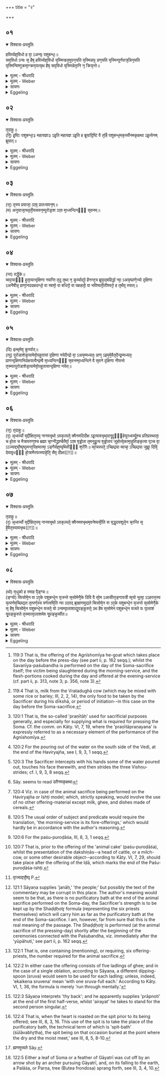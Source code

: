 +++
title = "२"

+++


## ०१


<details open><summary>विश्वास-प्रस्तुतिः</summary>

हविर्य्यज्ञ᳘विधो ह वा᳘ ऽअन्यः᳘ पशुबन्धः᳘॥  
सव᳘विधो ऽन्यः स᳘ हैष᳘ हविर्य्यज्ञ᳘विधो य᳘स्मिन्व्रत᳘मुपन᳘यति य᳘स्मिन्नपः᳘ प्रण᳘यति य᳘स्मिन्पूर्णपात्र᳘न्निन᳘यति य᳘स्मिन्विष्णुक्रमा᳘न्क्रम᳘यत्य᳘थ हैष᳘ सव᳘विधो य᳘स्मिन्नेता᳘नि न᳘ क्रिय᳘न्ते॥
</details>

<details><summary>मूलम् - श्रीधरादि</summary>

हविर्य्यज्ञ᳘विधो ह वा᳘ ऽअन्यः᳘ पशुबन्धः᳘॥  
सव᳘विधो ऽन्यः स᳘ हैष᳘ हविर्य्यज्ञ᳘विधो य᳘स्मिन्व्रत᳘मुपन᳘यति य᳘स्मिन्नपः᳘ प्रण᳘यति य᳘स्मिन्पूर्णपात्र᳘न्निन᳘यति य᳘स्मिन्विष्णुक्रमा᳘न्क्रम᳘यत्य᳘थ हैष᳘ सव᳘विधो य᳘स्मिन्नेता᳘नि न᳘ क्रिय᳘न्ते॥
</details>

<details><summary>मूलम् - Weber</summary>

हविर्यज्ञ᳘विधो ह वा᳘ अन्यः᳘ पशुबन्धः᳟॥  
सव᳘विधोऽन्यः स᳘ हैष᳘ हविर्यज्ञ᳘विधो य᳘स्मिन्व्रत᳘मुपन᳘यति य᳘स्मिन्नपः᳘ प्रण᳘यति य᳘स्मिन्पूर्णपात्रं᳘ निन᳘यति य᳘स्मिन्विष्णुक्रमा᳘न्क्रम᳘यत्य᳘थ हैष᳘ सव᳘विधो य᳘स्मिन्नेता᳘नि न᳘ क्रिय᳘न्ते॥
</details>

<details><summary>सायणः</summary>

…
</details>

<details><summary>Eggeling</summary>

1. Now there is one animal sacrifice of the Haviryajña order [^egg_369], and another of the order of the Soma-sacrifice. Of the Haviryajña order is that at which he (the Adhvaryu) brings him fast-food [^egg_370], leads water

[^egg_369]: 119:3 That is, the offering of the Agnīshomīya he-goat which takes place on the day before the press-day (see part ii, p. 162 seqq.); whilst the Savanīya-paśubandha is performed on the day of the Soma-sacrifice itself; the victim being slaughtered during the morning-service, and the flesh-portions cooked during the day and offered at the evening-service (cf. part ii, p. 313, note 3; p. 356, note 3).

[^egg_370]: 119:4 That is, milk from the Vratadughā cow (which may be mixed with some rice or barley; III, 2, 2, 14), the only food to be taken by the Sacrificer during his dīkshā, or period of initiation--in this case on the day before the Soma-sacrifice.

forward [^egg_371], and pours out a jarful of water [^egg_372], and at which (the Sacrificer) strides the Vishṇu-strides [^egg_373]; and of the order of the Soma-sacrifice is that (animal sacrifice) at which these (rites) are not performed.

[^egg_371]: 120:1 That is, the so-called 'praṇītāḥ' used for sacrificial purposes generally, and especially for supplying what is required for pressing the Soma. Cf. the comm. on Kāty. VI, 7, 19, where the 'praṇītāpraṇayana' is expressly referred to as a necessary element of the performance of the Agnīshomīya.

[^egg_372]: 120:2 For the pouring out of the water on the south side of the Vedi, at the end of the Haviryajña, see I, 9, 3, 1 seqq.

[^egg_373]: 120:3 The Sacrificer intercepts with his hands some of the water poured out, touches his face therewith, and then strides the three Vishṇu-strides; cf. I, 9, 3, 8 seqq.
</details>


## ०२


<details open><summary>विश्वास-प्रस्तुतिः</summary>

त᳘दाहुः॥  
(रि᳘) इ᳘ष्टिः पशुबन्धा᳘३ महायज्ञा३ ऽइ᳘ति महायज्ञ ऽइ᳘ति ह ब्रूयादि᳘ष्टिं वै त᳘र्हि पशुबन्ध᳘मक᳘र्व्व्येनमकृक्षथा ऽइ᳘त्येनम् ब्रूयात्॥
</details>

<details><summary>मूलम् - श्रीधरादि</summary>

त᳘दाहुः॥  
(रि᳘) इ᳘ष्टिः पशुबन्धा᳘३ महायज्ञा३ ऽइ᳘ति महायज्ञ ऽइ᳘ति ह ब्रूयादि᳘ष्टिं वै त᳘र्हि पशुबन्ध᳘मक᳘र्व्व्येनमकृक्षथा ऽइ᳘त्येनम् ब्रूयात्॥
</details>

<details><summary>मूलम् - Weber</summary>

त᳘दाहुः॥  
इ᳘ष्टिः पशुबन्धा᳘३ महायज्ञा३ इ᳘ति महायज्ञ इ᳘ति ह ब्रूयादि᳘ष्टिं वै त᳘र्हि पशुबन्ध᳘मकॗर्व्येनमकृक्षथा [^wbr_1] इ᳘त्येनम् ब्रूयात्॥  

[^wbr_1]: Sây. seems to read उतैनमकृक्षथाः
</details>

<details><summary>सायणः</summary>

…
</details>

<details><summary>Eggeling</summary>

2. Concerning this they ask, 'Is the animal sacrifice an ishṭi or a great (Soma-) sacrifice?'--'A great sacrifice,' let him say; 'for in that (other) case [^egg_374] thou hast made the animal sacrifice an ishṭi, and shattered it.' Thus he should say to him.

[^egg_374]: 120:4 Viz. in case of the animal sacrifice being performed on the Haviryajña or Ishṭi model; which, strictly speaking, would involve the use of no other offering-material except milk, ghee, and dishes made of cereals.
</details>


## ०३


<details open><summary>विश्वास-प्रस्तुतिः</summary>

(त्त᳘) त᳘स्य प्रयाजा᳘ ऽएव᳘ प्रातःसवन᳘म्॥  
(म) अनुयाजा᳘स्तृती᳘यसवन᳘म्पुरोडा᳘श ऽएव मा᳘ध्यन्दिनᳫँ᳭ स᳘वनम्॥
</details>

<details><summary>मूलम् - श्रीधरादि</summary>

(त्त᳘) त᳘स्य प्रयाजा᳘ ऽएव᳘ प्रातःसवन᳘म्॥  
(म) अनुयाजा᳘स्तृती᳘यसवन᳘म्पुरोडा᳘श ऽएव मा᳘ध्यन्दिनᳫँ᳭ स᳘वनम्॥
</details>

<details><summary>मूलम् - Weber</summary>

त᳘स्य प्रयाजा᳘ एव᳘ प्रातःसवन᳘म्॥  
अनुयाजा᳘स्तृतीयसवन᳘म् पुरोडा᳘श एव मा᳘ध्यन्दिनᳫं स᳘वनम्॥
</details>

<details><summary>सायणः</summary>

…
</details>

<details><summary>Eggeling</summary>

3. Its fore-offerings are the morning-service [^egg_375], its after-offerings the evening-service, and its sacrificial cake [^egg_376] the midday-service.

[^egg_375]: 120:5 The usual order of subject and predicate would require the translation, 'the morning-service is its fore-offerings,' which would hardly be in accordance with the author's reasoning.

[^egg_376]: 120:6 For the paśu-puroḍāśa, III, 8, 3, 1 seqq.
</details>


## ०४


<details open><summary>विश्वास-प्रस्तुतिः</summary>

(न्त) तद्धै᳘के॥  
व्वपा᳘याᳫँ᳭ हुता᳘यान्द᳘क्षिणा नयन्ति त᳘दु त᳘था न᳘ कुर्य्याद्यो᳘ हैनन्त᳘त्र ब्रूया᳘द्बहिर्द्धा न्वा᳘ ऽअय᳘म्प्राणे᳘भ्यो द᳘क्षिणा ऽअनैषीन्न᳘ प्राणा᳘नददक्षदन्धो᳘ वा स्रामो᳘ वा बधिरो᳘ वा पक्षहतो᳘ वा भविष्यती᳘तीश्वरो᳘ ह त᳘थैव᳘ स्यात्॥
</details>

<details><summary>मूलम् - श्रीधरादि</summary>

(न्त) तद्धै᳘के॥  
व्वपा᳘याᳫँ᳭ हुता᳘यान्द᳘क्षिणा नयन्ति त᳘दु त᳘था न᳘ कुर्य्याद्यो᳘ हैनन्त᳘त्र ब्रूया᳘द्बहिर्द्धा न्वा᳘ ऽअय᳘म्प्राणे᳘भ्यो द᳘क्षिणा ऽअनैषीन्न᳘ प्राणा᳘नददक्षदन्धो᳘ वा स्रामो᳘ वा बधिरो᳘ वा पक्षहतो᳘ वा भविष्यती᳘तीश्वरो᳘ ह त᳘थैव᳘ स्यात्॥
</details>

<details><summary>मूलम् - Weber</summary>

तद्धै᳘के॥  
वपायाᳫं हुता᳘यां द᳘क्षिणा नयन्ति त᳘दु त᳘था न᳘ कुर्याद्यो᳘ हैनं त᳘त्र ब्रूया᳘द्बहिर्धा न्वा᳘ अय᳘म् प्राणे᳘भ्यो द᳘क्षिणा अनैषीन्न᳘ प्राणा᳘नददक्षदन्धो᳘ वा स्रामो᳘ वा बधिरो᳘ वा पक्षहतो᳘ वा भविष्यती᳘तीश्वरो᳘ ह त᳘थैव᳘ स्यात्॥
</details>

<details><summary>सायणः</summary>

…
</details>

<details><summary>Eggeling</summary>

4. Now, some bring up the Dakshiṇās (presents to the priests) when the omentum has been offered [^egg_377];

[^egg_377]: 120:7 That is, prior to the offering of the 'animal cake' (paśu-puroḍāśa), whilst the presentation of the dakshiṇās--a head of cattle, or a milch-cow, or some other desirable object--according to Kāty. VI, 7, 29, should take place after the offering of the Iḍā, which marks the end of the Paśu-puroḍāśa-ishṭi.

but let him not do so, for if, in that case, any one were to say of him, 'Surely, this (Sacrificer) has brought the Dakshiṇās outside of the vital airs (or, of life), he has not strengthened his vital airs: he will become either blind, or lame, or deaf, or paralyzed on one side;' then that would indeed he likely to come to pass.
</details>


## ०५


<details open><summary>विश्वास-प्रस्तुतिः</summary>

(दि) इत्थ᳘मेव᳘ कुर्य्यात्॥  
(त्पु) पुरोडाशेडा᳘यामेवो᳘पहूतायां द᳘क्षिणा नयेदैन्द्रो वा᳘ ऽअय᳘म्मध्यतः᳘ प्राण᳘ ऽइम᳘मे᳘वैत᳘दैन्द्र᳘म्मध्यतः᳘ प्राणन्द᳘क्षिणाभिर्दक्षयत्यैन्द्रम्वै मा᳘ध्यन्दिनᳫँ᳭ स᳘वनम्मा᳘ध्यन्दिने वै स᳘वने द᳘क्षिणा नीयन्ते त᳘स्मात्पुरोडाशेडा᳘यामेवो᳘पहूतायान्द᳘क्षिणा नयेत्॥
</details>

<details><summary>मूलम् - श्रीधरादि</summary>

(दि) इत्थ᳘मेव᳘ कुर्य्यात्॥  
(त्पु) पुरोडाशेडा᳘यामेवो᳘पहूतायां द᳘क्षिणा नयेदैन्द्रो वा᳘ ऽअय᳘म्मध्यतः᳘ प्राण᳘ ऽइम᳘मे᳘वैत᳘दैन्द्र᳘म्मध्यतः᳘ प्राणन्द᳘क्षिणाभिर्दक्षयत्यैन्द्रम्वै मा᳘ध्यन्दिनᳫँ᳭ स᳘वनम्मा᳘ध्यन्दिने वै स᳘वने द᳘क्षिणा नीयन्ते त᳘स्मात्पुरोडाशेडा᳘यामेवो᳘पहूतायान्द᳘क्षिणा नयेत्॥
</details>

<details><summary>मूलम् - Weber</summary>

इत्थ᳘मेव᳘ कुर्यात्॥  
पुरोडाशेडा᳘यामेवो᳘पहूतायां द᳘क्षिणा नयेदैन्द्रो वा᳘ अय᳘म् मध्यतः᳘ प्राण᳘ इम᳘मेॗवैत᳘दैन्द्र᳘म् मध्यतः᳘ प्राणं द᳘क्षिणाभिर्दक्षयत्यैन्द्रं वै मा᳘ध्यन्दिनᳫं स᳘वनम् मा᳘ध्यन्दिने वै स᳘वने द᳘क्षिणा नीयन्ते त᳘स्मात्पुरोडाशेडा᳘यामेवो᳘पहूतायां द᳘क्षिणा नयेत्॥
</details>

<details><summary>सायणः</summary>

…
</details>

<details><summary>Eggeling</summary>

5. Let him perform it in this way:--when the Iḍā of the cake-offering has been invoked, he should bring up the Dakshiṇās; for to Indra belongs this vital air in the centre (of the body): by means of the Dakshiṇās he thus strengthens this vital air in the centre (of the body); and to Indra also belongs the midday Soma-service, and at the midday-service the Dakshiṇās are brought up: therefore. he should bring up the Dakshiṇās after the invocation of the Iḍā of the cake-offering.
</details>


## ०६


<details open><summary>विश्वास-प्रस्तुतिः</summary>

(त्त᳘) त᳘दाहुः॥  
(र᳘) अ᳘ध्वर्य्यो य᳘द्दीक्षित᳘स्य᳘ नानवभृ᳘थो ऽवक᳘ल्पते᳘ क्वैनमदिदीक्ष ऽइ᳘त्यावभृथा᳘दनू᳘द्दृᳫँ᳭हेयुरध्वर्य्यु᳘श्च प्रतिप्रस्थाता᳘ च हो᳘ता च मैत्रावरुण᳘श्च ब्रह्मा चा᳘ग्नीद्ध्रश्चैतैर्वा᳘ ऽएष ष᳘ड्ढोता त᳘मनुद्रु᳘त्य ष᳘ड्ढोतारं जुहोत्ये᳘कामा᳘हुतिङ्कृत्वा प᳘ञ्च वा᳘ ऽऽज्याद्द्यौ᳘ष्पृष्ठ᳘मन्त᳘रिक्षमात्मा᳘ ऽङ्गैर्यज्ञ᳘म्पृथिवीᳫँ᳭ श᳘रीरैः॥ व्वा᳘चस्पते᳘ ऽच्छिद्रया व्वाचा᳘ ऽच्छिद्रया जुह्वा᳘ दिवि᳘ देवावृ᳘धᳫँ᳭ हो᳘त्रामैरयत्स्वाहे᳘ति᳘ सैव᳘ दीक्षा[[!!]]॥
</details>

<details><summary>मूलम् - श्रीधरादि</summary>

(त्त᳘) त᳘दाहुः॥  
(र᳘) अ᳘ध्वर्य्यो य᳘द्दीक्षित᳘स्य᳘ नानवभृ᳘थो ऽवक᳘ल्पते᳘ क्वैनमदिदीक्ष ऽइ᳘त्यावभृथा᳘दनू᳘द्दृᳫँ᳭हेयुरध्वर्य्यु᳘श्च प्रतिप्रस्थाता᳘ च हो᳘ता च मैत्रावरुण᳘श्च ब्रह्मा चा᳘ग्नीद्ध्रश्चैतैर्वा᳘ ऽएष ष᳘ड्ढोता त᳘मनुद्रु᳘त्य ष᳘ड्ढोतारं जुहोत्ये᳘कामा᳘हुतिङ्कृत्वा प᳘ञ्च वा᳘ ऽऽज्याद्द्यौ᳘ष्पृष्ठ᳘मन्त᳘रिक्षमात्मा᳘ ऽङ्गैर्यज्ञ᳘म्पृथिवीᳫँ᳭ श᳘रीरैः॥ व्वा᳘चस्पते᳘ ऽच्छिद्रया व्वाचा᳘ ऽच्छिद्रया जुह्वा᳘ दिवि᳘ देवावृ᳘धᳫँ᳭ हो᳘त्रामैरयत्स्वाहे᳘ति᳘ सैव᳘ दीक्षा[[!!]]॥
</details>

<details><summary>मूलम् - Weber</summary>

त᳘दाहुः॥  
अ᳘ध्वर्यो य᳘द्दीक्षित᳘स्यॗ नानवभृॗथोऽवक᳘ल्पतेॗ क्वैनमदिदीक्ष इॗत्यावभृथा᳘दनू᳘द्दृंहेयुरध्वर्यु᳘श्च प्रतिप्रस्थाता᳘ च हो᳘ता च मैत्रावरुण᳘श्च ब्रह्मा चा᳘ग्नीध्रश्चैतैर्वा᳘ एष ष᳘ड्ढोता त᳘मनुद्रु᳘त्य ष᳘ड्ढोतारं जुहोत्ये᳘कामा᳘हुतिं कृत्वा प᳘ञ्च वा᳘ज्या द्यौ᳘ष्पृष्ठ᳘मन्त᳘रिक्षमात्मा᳘ङ्गैर्यज्ञ᳘म् [^wbr_2] पृथिवीं श᳘रीरैः॥  
वा᳘चस्पते᳘ऽछिद्रया वाचा᳘छिद्रया जुह्वा᳘ दिवि᳘ देवावृ᳘धᳫं हो᳘त्रामैरयत्स्वाहे᳘तिॗ सैव᳘ दीक्षा᳟॥  

[^wbr_2]: वा᳘ज्याद्द्यौ᳘ष्पृ P.
</details>

<details><summary>सायणः</summary>

…
</details>

<details><summary>Eggeling</summary>

6. Here now they say, 'Seeing that the want of the purificatory bath in the case of the initiated is improper, Adhvaryu, when didst thou initiate him?' Well, let them [^egg_378] sustain him till the purificatory bath,--to wit, the Adhvaryu, the Pratiprasthātr̥, the Hotr̥, the Maitrāvaruṇa, the Brahman, and the

[^egg_378]: 121:1 Sāyaṇa supplies 'janāḥ,' 'the people;' but possibly the text of the commentary may be corrupt in this place. The author's meaning would seem to be that, as there is no purificatory bath at the end of the animal sacrifice performed on the Soma-day, the Sacrificer's strength is to be kept up by the Shaḍḍḥotr̥ formula (representing the six priests themselves) which will carry him as far as the purificatory bath at the end of the Soma-sacrifice. I am, however, far from sure that this is the real meaning of the passage. The Shaḍḍḥotr̥ is performed (at the animal sacrifice of the pressing-day) shortly after the beginning of the ceremonies connected with the Paśubandha, viz. immediately after the 'yūpāhuti,' see part ii, p. 162 seqq.

 Āgnīdhra, for it is through these that this (formula) is called 'shaḍḍḥotr̥ [^egg_379]': having rapidly muttered that 'shaḍḍḥotr̥,' he offers, performing either one or five oblations of ghee [^egg_380],--'The heaven is his [^egg_381] back, the air his body, O Vācaspati, by his limbs he gave rise to the sacrifice, by his forms to the earth; by his flawless voice and his flawless tongue to the god-gladdening invocation, Hail!' This, indeed, is his initiation.

[^egg_379]: 122:1 That is, one containing (mentioning), or requiring, six offering-priests, the number required for the animal sacrifice.

[^egg_380]: 122:2 In either case the offering consists of five ladlings of ghee; and in the case of a single oblation, according to Sāyaṇa, a different dipping-spoon (sruva) would seem to be used for each ladling; unless, indeed, 'ekaikena sruvena' mean 'with one sruva-full each.' According to Kāty. VI, 1, 36, the formula is merely 'run through mentally.'

[^egg_381]: 122:3 Sāyaṇa interprets 'thy back'; and he apparently supplies 'prāpnoti' at the end of the first half-verse, whilst 'airayat' he takes to stand for the second person singular.
</details>


## ०७


<details open><summary>विश्वास-प्रस्तुतिः</summary>

त᳘दाहुः॥  
(र᳘) अ᳘ध्वर्य्यो य᳘द्दीक्षित᳘स्य᳘ नानवभृ᳘थो ऽवक᳘ल्पते᳘ क्वैनमवभृथम᳘वनेष्यसी᳘ति स य᳘द्धृदयशूले᳘न च᳘रन्ति स᳘ है᳘वैत᳘स्यावभृथः[[!!]]॥
</details>

<details><summary>मूलम् - श्रीधरादि</summary>

त᳘दाहुः॥  
(र᳘) अ᳘ध्वर्य्यो य᳘द्दीक्षित᳘स्य᳘ नानवभृ᳘थो ऽवक᳘ल्पते᳘ क्वैनमवभृथम᳘वनेष्यसी᳘ति स य᳘द्धृदयशूले᳘न च᳘रन्ति स᳘ है᳘वैत᳘स्यावभृथः[[!!]]॥
</details>

<details><summary>मूलम् - Weber</summary>

त᳘दाहुः॥  
अ᳘ध्वर्यो य᳘द्दीक्षित᳘स्यॗ नानवभृॗथोऽवक᳘ल्पतेॗ क्वैनमवभृथम᳘वनेष्यसी᳘ति स य᳘द्धृदयशूले᳘न च᳘रन्ति स᳘ हैॗवैत᳘स्यावभृथः᳟॥
</details>

<details><summary>सायणः</summary>

…
</details>

<details><summary>Eggeling</summary>

7. As to this they say, 'Seeing that the want of the purificatory bath in the case of the initiated is improper, Adhvaryu, when didst thou take him down to the purificatory bath?' Well, when they perform with the heart-spit [^egg_382], that is his purificatory bath.

[^egg_382]: 122:4 That is, when the heart is roasted on the spit prior to its being offered; see III, 8, 3, 16. This use of the spit is to take the place of the purificatory bath, the technical term of which is 'spit-bath' (śūlāvabhr̥tha), the spit being on that occasion buried at the point where the dry and the moist meet,' see III, 8, 5, 8-10.
</details>


## ०८


<details open><summary>विश्वास-प्रस्तुतिः</summary>

(थो) म᳘धुको ह स्माह पै᳘ङ्ग्यः॥  
(ङ्ग्यो) व्विसोमे᳘न वा ऽए᳘के पशुबन्धे᳘न य᳘जन्ते स᳘सोमेनै᳘के दिवि वै सो᳘म ऽआसीत्त᳘ङ्गायत्री व्व᳘यो भूत्वा᳘ ऽऽहरत्त᳘स्य य᳘त्पर्णम᳘च्छिद्यत त᳘त्पर्ण᳘स्य पर्णत्वमि᳘ति न्वा ऽएतद् ब्रा᳘ह्मणमुद्यते व्विसोमे᳘न वा ऽए᳘के पशुबन्धे᳘न य᳘जन्ते स᳘सोमेनै᳘के स᳘ हैष᳘ व्विसोमे᳘न पशुबन्धे᳘न यजते᳘ यो ऽन्यम्पा᳘लाशाद्यू᳘पङ्कुरुते᳘ ऽथ हैष स᳘सोमेन पशुबन्धे᳘न यजते यः पा᳘लाशं यू᳘पङ्कुरुते त᳘स्मात्पा᳘लाशमेव यू᳘पङ्कुर्व्वीत॥
</details>

<details><summary>मूलम् - श्रीधरादि</summary>

(थो) म᳘धुको ह स्माह पै᳘ङ्ग्यः॥  
(ङ्ग्यो) व्विसोमे᳘न वा ऽए᳘के पशुबन्धे᳘न य᳘जन्ते स᳘सोमेनै᳘के दिवि वै सो᳘म ऽआसीत्त᳘ङ्गायत्री व्व᳘यो भूत्वा᳘ ऽऽहरत्त᳘स्य य᳘त्पर्णम᳘च्छिद्यत त᳘त्पर्ण᳘स्य पर्णत्वमि᳘ति न्वा ऽएतद् ब्रा᳘ह्मणमुद्यते व्विसोमे᳘न वा ऽए᳘के पशुबन्धे᳘न य᳘जन्ते स᳘सोमेनै᳘के स᳘ हैष᳘ व्विसोमे᳘न पशुबन्धे᳘न यजते᳘ यो ऽन्यम्पा᳘लाशाद्यू᳘पङ्कुरुते᳘ ऽथ हैष स᳘सोमेन पशुबन्धे᳘न यजते यः पा᳘लाशं यू᳘पङ्कुरुते त᳘स्मात्पा᳘लाशमेव यू᳘पङ्कुर्व्वीत॥
</details>

<details><summary>मूलम् - Weber</summary>

म᳘धुको ह स्माह पै᳘ङ्ग्यः॥  
विसोमे᳘न वा ए᳘के पशुबन्धे᳘न य᳘जन्ते स᳘सोमेनै᳘के दिवि वै सो᳘म आसीत्तं᳘ गायत्री व᳘यो भूत्वा᳘हरत्त᳘स्य य᳘त्पर्णम᳘छिद्यत त᳘त्पर्ण᳘स्य पर्णत्वमि᳘ति न्वा एतद्ब्रा᳘ह्मणमुद्यते [^wbr_3] विसोमे᳘न वा ए᳘के पशुबन्धे᳘न य᳘जन्ते स᳘सोमेनै᳘के स᳘ हैष᳘ विसोमे᳘न पशुबन्धे᳘न यजतेॗ योऽन्यम् पा᳘लाशाद्यू᳘पं कुरुते᳘ऽथ हैष स᳘सोमेन पशुबन्धे᳘न यजते यः पा᳘लाशं यू᳘पं कुरुते त᳘स्मात्पा᳘लाशमेव यू᳘पं कुर्वीत॥  

[^wbr_3]: ह्मणमुच्यते Sây.
</details>

<details><summary>सायणः</summary>

…
</details>

<details><summary>Eggeling</summary>

8. Madhuka Paiṅgya once said, 'Some perform the animal sacrifice without Soma, and others do so with Soma. Now, Soma was in the heavens, and Gāyatrī, having become a bird, fetched him; and inasmuch as one of his leaves (parṇa) was cut off [^egg_383],

[^egg_383]: 122:5 Either a leaf of Soma or a feather of Gāyatrī was cut off by an  arrow shot by an archer pursuing Gāyatrī, and, on its falling to the earth, a Palāśa, or Parṇa, tree (Butea frondosa) sprang forth, see III, 3, 4, 10.

that was how the Parṇa-tree arose:' such, indeed, is (the passage in) the Brāhmaṇa that is told. And some, it is true, perform the animal sacrifice without Soma, and others with Soma; for he who makes the sacrificial stake other than of Palāśa wood, performs the animal sacrifice without Soma; and he who makes the sacrificial stake of Palāśa performs the animal sacrifice with Soma: therefore let him make his sacrificial stake of Palāśa wood.
</details>

